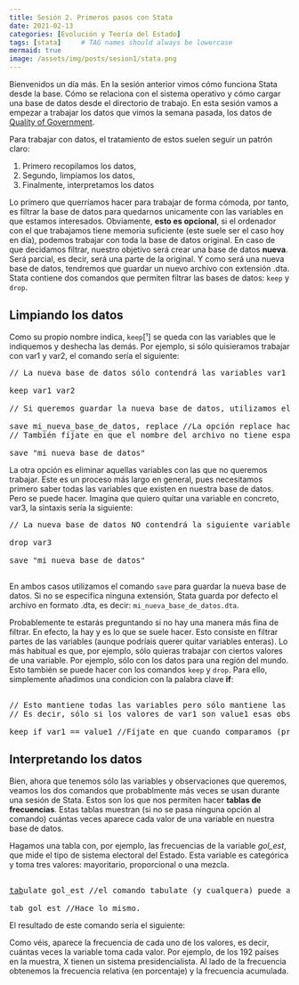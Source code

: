 ```yaml
---
title: Sesión 2. Primeros pasos con Stata
date: 2021-02-13
categories: [Evolución y Teoría del Estado]
tags: [stata]     # TAG names should always be lowercase
mermaid: true
image: /assets/img/posts/sesion1/stata.png
---
```


Bienvenidos un día más. En la sesión anterior vimos cómo funciona Stata desde la base. Cómo se relaciona con el sistema operativo y cómo cargar una base de datos desde el directorio de trabajo. En esta sesión vamos a empezar a trabajar los datos que vimos la semana pasada, los datos de [Quality of Government](https://www.gu.se/en/quality-government/qog-data).

Para trabajar con datos, el tratamiento de estos suelen seguir un patrón claro:
1. Primero recopilamos los datos,
2. Segundo, limpiamos los datos,
3. Finalmente, interpretamos los datos
   
Lo primero que querríamos hacer para trabajar de forma cómoda, por tanto, es filtrar la base de datos para quedarnos unicamente con las variables en que estamos interesados. Obviamente, **esto es opcional**, si el ordenador con el que trabajamos tiene memoria suficiente (este suele ser el caso hoy en día), podemos trabajar con toda la base de datos original. En caso de que decidamos filtrar, nuestro objetivo será crear una base de datos **nueva**. Será parcial, es decir, será una parte de la original. Y como será una nueva base de datos, tendremos que guardar un nuevo archivo con extensión .dta. Stata contiene dos comandos que permiten filtrar las bases de datos: `keep` y `drop`.

## Limpiando los datos

Como su propio nombre indica, `keep`[¹] se queda con las variables que le indiquemos y deshecha las demás. Por ejemplo, si sólo quisieramos trabajar con var1 y var2, el comando sería el siguiente:


<pre class="sh_Stata">
// La nueva base de datos sólo contendrá las variables var1 y var2:

keep var1 var2

// Si queremos guardar la nueva base de datos, utilizamos el comando save:

save mi_nueva_base_de_datos, replace //La opción replace hace que, en caso de existir, el archivo se sobreescriba.
// También fíjate en que el nombre del archivo no tiene espacios. Si los tiene, necesitas encerrarlo entre comillas. Ej:

save "mi nueva base de datos"
</pre>

La otra opción es eliminar aquellas variables con las que no queremos trabajar. Este es un proceso más largo en general, pues necesitamos primero saber todas las variables que existen en nuestra base de datos. Pero se puede hacer. Imagina que quiero quitar una variable en concreto, var3, la sintaxis sería la siguiente:

<pre class="sh_Stata">
// La nueva base de datos NO contendrá la siguiente variable:

drop var3

save "mi nueva base de datos"

</pre>

En ambos casos utilizamos el comando `save` para guardar la nueva base de datos. Si no se especifica ninguna extensión, Stata guarda por defecto el archivo en formato .dta, es decir: `mi_nueva_base_de_datos.dta`.

Probablemente te estarás preguntando si no hay una manera más fina de filtrar. En efecto, la hay y es lo que se suele hacer. Esto consiste en filtrar partes de las variables (aunque podríais querer quitar variables enteras). Lo más habitual es que, por ejemplo, sólo quieras trabajar con ciertos valores de una variable. Por ejemplo, sólo con los datos para una región del mundo. Esto también se puede hacer con los comandos `keep` y `drop`. Para ello, simplemente añadimos una condicion con la palabra clave **if**:

<pre class="sh_Stata">

// Esto mantiene todas las variables pero sólo mantiene las observaciones que cumplen la condición.
// Es decir, sólo si los valores de var1 son value1 esas observaciones sobreviven, si no, se eliminan.

keep if var1 == value1 //Fíjate en que cuando comparamos (preguntamos), el operador son dos iguales (==).
</pre>

## Interpretando los datos
Bien, ahora que tenemos sólo las variables y observaciones que queremos, veamos los dos comandos que probablmente más veces se usan durante una sesión de Stata. Estos son los que nos permiten hacer **tablas de frecuencias**. Estas tablas muestran (si no se pasa ninguna opción al comando) cuántas veces aparece cada valor de una variable en nuestra base de datos.

Hagamos una tabla con, por ejemplo, las frecuencias de la variable *gol_est*, que mide el tipo de sistema electoral del Estado. Esta variable es categórica y toma tres valores: mayoritario, proporcional o una mezcla.

<pre class="sh_Stata">

<ins>tab</ins>ulate gol_est //el comando tabulate (y cualquera) puede acortarse, por eso he subrayado hasta dónde se podría acortar.

tab gol_est //Hace lo mismo.
</pre>

El resultado de este comando sería el siguiente:

Como véis, aparece la frecuencia de cada uno de los valores, es decir, cuántas veces la variable toma cada valor. Por ejemplo, de los 192 países en la muestra, X tienen un sistema presidencialista. Al lado de la frecuencia obtenemos la frecuencia relativa (en porcentaje) y la frecuencia acumulada.